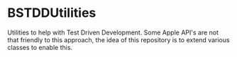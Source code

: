BSTDDUtilities
==============

Utilities to help with Test Driven Development. Some Apple API's are not that friendly to this approach, the idea of this repository is to extend various classes to enable this.
